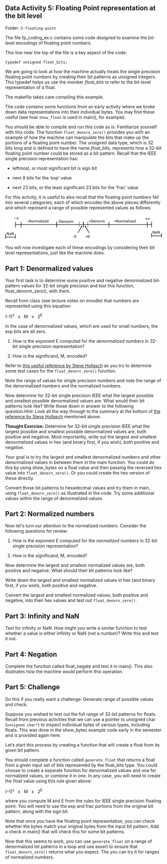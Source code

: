 ## Data Activity 5: Floating Point representation at the bit level

Folder: `5-floating-point`

The file fp_coding_ex.c contains some code designed to examine the bit-level encodings of floating point numbers. 

This line near the top of the file is a key aspect of the code:

    typedef unsigned float_bits;

We are going to look at how the machine actually treats the single precision floating point numbers by creating their bit patterns as unsigned integers. This typedef helps us use the moniker *float_bits* to refer to the bit-level representation of a float.

The makefile takes care compiling this example.

The code contains some functions from an early activity where we broke down data representations into their individual bytes. You may find these useful (see how `show_float` is used in main(), for example).

You should be able to compile and run this code as is.  Familiarize yourself with this code.  The function `float_denorn_zero()` provides you with an example of how the machine can manipulate the bits that make up the portions of a floating point number.  The unsigned data type, which is 32 bits long and is defined to have the name *float_bits*, represents how a 32-bit floating point number could be stored as a bit pattern.  Recall that the IEEE single precision representation has:

- leftmost, or most significant bit is sign bit

- next 8 bits for the ‘exp’ value

- next 23 bits, or the least significant 23 bits for the ‘frac’ value

For this activity, it is useful to also recall that the floating point numbers fall into several categories, each of which encodes the above pieces differently and which represent a range of possible represented values as follows:

![Floating Point Numberline](./img/FPRangeLine.png)

You will now investigate each of these encodings by considering their bit level representations, just like the machine does.

## Part 1: Denormalized values 

Your first task is to determine some positive and negative denormalized bit-pattern values for 32-bit single precision and test this function, float_denorm_zero(), with them.

Recall from class (see lecture notes on moodle) that numbers are represented using this equation:

<p>(–1)<sup>s</sup> &nbsp  x &nbsp M  &nbsp x  &nbsp 2<sup>E</sup></p>

In the case of denormalized values, which are used for small numbers, the exp bits are all zero.  

1. How is the exponent E computed for the *denormalized* numbers in 32-bit single precision representation?

2. How is the significand, M, encoded?


Refer to [this useful reference by Steve Hollasch](http://steve.hollasch.net/cgindex/coding/ieeefloat.html) as you try to determine some test cases for the `float_denorn_zero()` function.

Note the range of values for single precision numbers and note the range of the denormalized numbers and the normalized numbers.

Now determine for 32-bit single precision IEEE what the largest possible and smallest possible denormalized values are.  What would their bit patterns look like?  Write those down in answer to the following question.*Hint:* Look all the way through to the summary at the bottom of [the reference by Steve Hollasch](http://steve.hollasch.net/cgindex/coding/ieeefloat.html) mentioned above.

**Thought Exercise:** Determine for 32-bit single precision IEEE what the largest possible and smallest possible denormalized values are, both positive and negative.  Most importantly, write out the largest and smallest denormalized values in hex (and binary first, if you wish), both positive and negative.

Your goal is to try the largest and smallest denormalized numbers and other denormalized values in between them in the main function. You could do this by using show_bytes on a float value and then passing the reversed hex value into `float_denorn_zero()`. Or you could create the hex version of these directly.

Convert those bit patterns to hexadecimal values and try them in main, using `float_denorn_zero()` as illustrated in the code.  Try some additional values within the range of denormalized values.

## Part 2: Normalized numbers

Now let's turn our attention to the normalized numbers. Consider the following questions for review:

1.  How is the exponent E computed for the *normalized* numbers in 32-bit single precision representation?

2.  How is the significand, M, encoded?

Now determine the largest and smallest normalized values are, both positive and negative. What should their bit patterns look like?

Write down the largest and smallest normalized values in hex (and binary first, if you wish), both positive and negative.

Convert the largest and smallest normalized values, both positive and negative, into their hex values and test out `float_denorn_zero()`.


## Part 3: Infinity and NaN 

Test for infinity or NaN. How might you write a similar function to test whether a value is either infinity or NaN (not a number)?  Write this and test it out.

## Part 4: Negation

Complete the function called float_negate and test it in main(). This also illustrates how the machine would perform this operation.

## Part 5: Challenge

Do this if you really want a challenge: Generate range of possible values and check.

Suppose you wished to test out the full range of 32-bit patterns for floats. Recall from previous activities that we can use a pointer to unsigned char (`unsigned char*`) to inspect individual bytes of various types, including floats.  This was done in the show_bytes example code early in the semester and is provided again here.

Let’s start this process by creating a function that will create a float from its given bit pattern.

You should complete a function called `generate_float` that returns a float from a given input set of bits represented by the float_bits type.   You could choose to create a separate function for denormalized values and one for normalized values, or combine it in one.  In any case, you will need to create the float value using this rule given above:

<p>(–1)<sup>s</sup> &nbsp  x &nbsp M  &nbsp x  &nbsp 2<sup>E</sup></p>

where you compute M and E from the rules for IEEE single precision floating point.  You will need to use the exp and frac portions from the original bit pattern, along with the sign bit.

Note that once you have the floating point representation, you can check whether the bytes match your original bytes from the input bit pattern.  Add a check in main() that will check this for some bit patterns.

Now that this seems to work, you can use `generate_float` on a range of denormalized bit patterns in a loop and use assert to ensure that `float_denorn_zero()` returns what you expect. The you can try it for ranges of normalized numbers.
